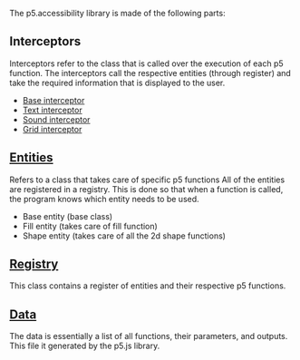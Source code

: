 The p5.accessibility library is made of the following parts: 

## Interceptors 

Interceptors refer to the class that is called over the execution of each p5 function. The interceptors call the respective entities (through register) and take the required information that is displayed to the user.
- [Base interceptor](https://github.com/processing/p5.accessibility/blob/master/src/baseInterceptor.js)
- [Text interceptor](https://github.com/processing/p5.accessibility/tree/master/src/textInterceptor)
- [Sound interceptor](https://github.com/processing/p5.accessibility/tree/master/src/soundInterceptor)
- [Grid interceptor](https://github.com/processing/p5.accessibility/tree/master/src/gridInterceptor)

## [Entities](https://github.com/processing/p5.accessibility/tree/master/src/entities)
Refers to a class that takes care of specific p5 functions
All of the entities are registered in a registry. This is done so that when a function is called, the program knows which entity needs to be used.
- Base entity (base class)
- Fill entity (takes care of fill function)
- Shape entity (takes care of all the 2d shape functions)

## [Registry](https://github.com/processing/p5.accessibility/blob/master/src/registry.js)

This class contains a register of entities and their respective p5 functions.

## [Data](https://github.com/processing/p5.accessibility/blob/master/src/_data.js)
The data is essentially a list of all functions, their parameters, and outputs. This file it generated by the p5.js library.
